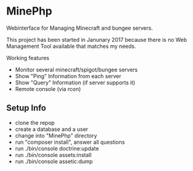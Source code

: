 MinePhp
=======

Webinterface for Managing Minecraft and bungee servers.

This project has been started in Janunary 2017 because there is no Web Management Tool available that matches my needs.

Working features

* Monitor several minecraft/spigot/bungee servers
* Show "Ping" Information from each server
* Show "Query" Information (if server supports it)
* Remote console (via rcon)


Setup Info
---------

* clone the repop
* create a database and a user
* change into "MinePhp" directory
* run "composer install", answer all questions
* run ./bin/console doctrine:update
* run ./bin/console assets:install
* run ./bin/console assetic:dump


